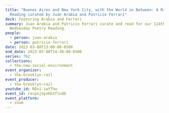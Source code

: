 ```yaml
---
title: "Buenos Aires and New York City, with the World in Between: A Rail
  Reading curated by Juan Arabia and Patricio Ferrari"
deck: Featuring Arabia and Ferrari
summary: Juan Arabia and Patricio Ferrari curate and read for our 124th
  Wednesday Poetry Reading.
people:
  - person: juan-arabia
  - person: patricio-ferrari
date: 2023-03-08T13:00:00-0500
end_date: 2023-03-08T14:30:00-0500
series: 762
collections:
  - the-new-social-environment
event_organizer:
  - the-brooklyn-rail
event_producer:
  - the-brooklyn-rail
youtube_id: RDxi-iwYThw
event_id: recpnjSpvKb3flndD
event_platform:
  - zoom
---
```

